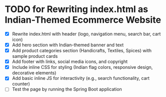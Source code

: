 # TODO for Rewriting index.html as Indian-Themed Ecommerce Website

- [x] Rewrite index.html with header (logo, navigation menu, search bar, cart icon)
- [x] Add hero section with Indian-themed banner and text
- [x] Add product categories section (Handicrafts, Textiles, Spices) with sample product cards
- [x] Add footer with links, social media icons, and copyright
- [x] Include inline CSS for styling (Indian flag colors, responsive design, decorative elements)
- [x] Add basic inline JS for interactivity (e.g., search functionality, cart counter)
- [ ] Test the page by running the Spring Boot application
